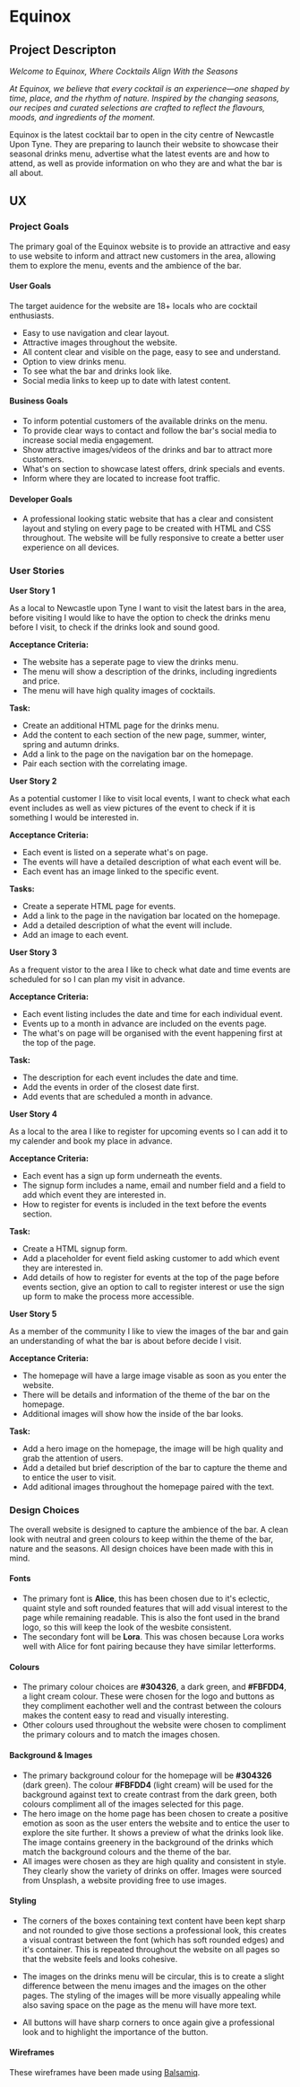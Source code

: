﻿# **Equinox**

## Project Descripton

 *Welcome to Equinox, Where Cocktails Align With the Seasons​*

*At Equinox, we believe that every cocktail is an experience—one shaped by time, place, and the rhythm of nature. Inspired by the changing seasons, our recipes and curated selections are crafted to reflect the flavours, moods, and ingredients of the moment.*


Equinox is the latest cocktail bar to open in the city centre of Newcastle Upon Tyne. They are preparing to launch their website to showcase their seasonal drinks menu, advertise what the latest events are and how to attend, as well as provide information on who they are and what the bar is all about. 

## UX

### Project Goals

The primary goal of the Equinox website is to provide an attractive and easy to use website to inform and attract new customers in the area, allowing them to explore the menu, events and the ambience of the bar.  

#### User Goals 
The target auidence for the website are 18+ locals who are cocktail enthusiasts.

* Easy to use navigation and clear layout.
* Attractive images throughout the website.
* All content clear and visible on the page, easy to see and understand.
* Option to view drinks menu.
* To see what the bar and drinks look like. 
* Social media links to keep up to date with latest content.

#### Business Goals

* To inform potential customers of the available drinks on the menu.
* To provide clear ways to contact and follow the bar's social media to increase social media engagement. ​
* Show attractive images/videos of the drinks and bar to attract more customers. ​
* What's on section to showcase latest offers, drink specials and events​.
* Inform where they are located to increase foot traffic. ​

#### Developer Goals
* A professional looking static website that has a clear and consistent layout and styling on every page to be created with HTML and CSS throughout. The website will be fully responsive to create a better user experience on all devices. 
### User Stories

**User Story 1**

As a local to Newcastle upon Tyne I want to visit the latest bars in the area, before visiting I would like to have the option to check the drinks menu before I visit, to check if the drinks look and sound good. 

**Acceptance Criteria:**
* The website has a seperate page to view the drinks menu.
* The menu will show a description of the drinks, including ingredients and price.
* The menu will have high quality images of cocktails.

**Task:**
* Create an additional HTML page for the drinks menu.
* Add the content to each section of the new page, summer, winter, spring and autumn drinks.
* Add a link to the page on the navigation bar on the homepage.
* Pair each section with the correlating image.

**User Story 2**

As a potential customer I like to visit local events, I want to check what each event includes as well as view pictures of the event to check if it is something I would be interested in. 

**Acceptance Criteria:**
* Each event is listed on a seperate what's on page.
* The events will have a detailed description of what each event will be.
* Each event has an image linked to the specific event.

**Tasks:**
* Create a seperate HTML page for events.
* Add a link to the page in the navigation bar located on the homepage. 
* Add a detailed description of what the event will include. 
* Add an image to each event. 


**User Story 3**

As a frequent vistor to the area I like to check what date and time events are scheduled for so I can plan my visit in advance. 

**Acceptance Criteria:**
* Each event listing includes the date and time for each individual event.
* Events up to a month in advance are included on the events page.
* The what's on page will be organised with the event happening first at the top of the page.

**Task:**
* The description for each event includes the date and time.
* Add the events in order of the closest date first.
* Add events that are scheduled a month in advance.  

**User Story 4**

As a local to the area I like to register for upcoming events so I can add it to my calender and book my place in advance. 

**Acceptance Criteria:**
* Each event has a sign up form underneath the events.
* The signup form includes a name, email and number field and a field to add which event they are interested in. 
* How to register for events is included in the text before the events section. 

**Task:**
* Create a HTML signup form. 
* Add a placeholder for event field asking customer to add which event they are interested in. 
* Add details of how to register for events at the top of the page before events section, give an option to call to register interest or use the sign up form to make the process more accessible. 

**User Story 5**

As a member of the community I like to view the images of the bar and gain an understanding of what the bar is about before decide I visit. 

**Acceptance Criteria:**
* The homepage will have a large image visable as soon as you enter the website.
* There will be details and information of the theme of the bar on the homepage.
* Additional images will show how the inside of the bar looks.

**Task:**
* Add a hero image on the homepage, the image will be high quality and grab the attention of users. 
* Add a detailed but brief description of the bar to capture the theme and to entice the user to visit. 
* Add aditional images throughout the homepage paired with the text. 




### Design Choices 
The overall website is designed to capture the ambience of the bar. A clean look with neutral and green colours to keep within the theme of the bar, nature and the seasons. All design choices have been made with this in mind. 

#### Fonts 
* The primary font is **Alice**, this has been chosen due to it's eclectic, quaint style and soft rounded features that will add visual interest to the page while remaining readable. This is also the font used in the brand logo, so this will keep the look of the wesbite consistent. 
* The secondary font will be **Lora**. This was chosen because Lora works well with Alice for font pairing because they have similar letterforms.

#### Colours 
* The primary colour choices are **#304326**, a dark green, and **#FBFDD4**, a light cream colour. These were chosen for the logo and buttons as they compliment eachother well and the contrast between the colours makes the content easy to read and visually interesting. 
* Other colours used throughout the website were chosen to compliment the primary colours and to match the images chosen. 

#### Background & Images
* The primary background colour for the homepage will be **#304326** (dark green). The colour **#FBFDD4** (light cream) will be used for the background against text to create contrast from the dark green, both colours compliment all of the images selected for this page. 
* The hero image on the home page has been chosen to create a positive emotion as soon as the user enters the website and to entice the user to explore the site further. It shows a preview of what the drinks look like. The image contains greenery in the background of the drinks which match the background colours and the theme of the bar. 
* All images were chosen as they are high quality and consistent in style. They clearly show the variety of drinks on offer. Images were sourced from Unsplash, a website providing free to use images. 

#### Styling

* The corners of the boxes containing text content have been kept sharp and not rounded to give those sections a professional look, this creates a visual contrast between the font (which has soft rounded edges) and it's container.  This is repeated throughout the website on all pages so that the website feels and looks cohesive.

* The images on the drinks menu will be circular, this is to create a slight difference between the menu images and the images on the other pages. The styling of the images will be more visually appealing while also saving space on the page as the menu will have more text. 

* All buttons will have sharp corners to once again give a professional look and to highlight the importance of the button. 

#### Wireframes

These wireframes have been made using [Balsamiq](https://balsamiq.com/ "link to balsamiq"). 
